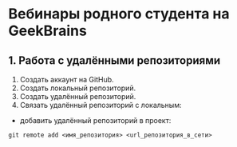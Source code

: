 # Вебинары родного студента на GeekBrains

## 1. Работа с удалёнными репозиториями

1. Создать аккаунт на GitHub.
2. Создать локальный репозиторий.
3. Создать удалённый репозиторий.
4. Связать удалённый репозиторий с локальным:

* добавить удалённый репозиторий в проект:

```Git
git remote add <имя_репозитория> <url_репозитория_в_сети>
```

